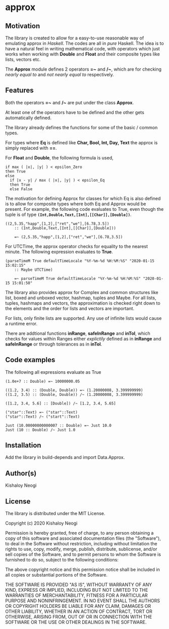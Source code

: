 # approx

## Motivation

The library is created to allow for a easy-to-use reasonable way of emulating approx in *Haskell*. The codes are all in *pure* Haskell. The idea is to have a natural feel in writing mathematical code, with operators which just works when working with **Double** and **Float** and their composite types like lists, vectors etc. 

The **Approx** module defines 2 operators **=~** and **/~**, which are for checking *nearly equal to* and *not nearly equal to* respectively. 

## Features
Both the operators **=~** and **/~** are put under the class **Approx**. 

At least one of the operators have to be defined and the other gets automatically defined. 

The library already defines the functions for some of the basic / common types. 

For types where **Eq** is defined like **Char, Bool, Int, Day, Text** the approx is simply replaced with **==**. 

For **Float** and **Double**, the following formula is used,

```
if max ( |x|, |y| ) < epsilon_Zero
then True
else 
  if |x - y| / max ( |x|, |y| ) < epsilon_Eq
  then True
  else False
```

The motivation for defining Approx for classes for which Eq is also defined is to allow for composite types where both Eq and Approx would be present. For example, the following code evaluates to True, even though the tuple is of type **```(Int,Double,Text,[Int],[[Char]],[Double])```**.
```
((2,5.35,"happ",[1,2],["ret","we"],[6.78,3.5]) 
    :: (Int,Double,Text,[Int],[[Char]],[Double])) 
    
    =~ (2,5.35,"happ",[1,2],["ret","we"],[6.78,3.5])
  ```

For UTCTime, the approx operator checks for equality to the nearest minute. The following expression evaluates to **True**.

```
(parseTimeM True defaultTimeLocale "%Y-%m-%d %H:%M:%S" "2020-01-15 15:02:15" 
    :: Maybe UTCTime)

    =~ parseTimeM True defaultTimeLocale "%Y-%m-%d %H:%M:%S" "2020-01-15 15:01:50"
```


The library also provides approx for Complex and common structures like list, boxed and unboxed vector, hashmap, tuples and Maybe. For all lists, tuples, hashmaps and vectors, the approximation is checked right down to the elements and the order for lists and vectors are important. 

For lists, only finite lists are supported. Any use of infinite lists would cause a runtime error. 

There are addtional functions **inRange**, **safeInRange** and **inTol**, which checks for values within Ranges either *explictily* defined as in **inRange** and **safeInRange** or through tolerances as in **inTol**.

## Code examples
The following all expressions evaluate as True
```
(1.0e+7 :: Double) =~ 10000000.05

((1.2, 3.4) :: (Double, Double)) =~ (1.20000008, 3.399999999)
((1.2, 3.5) :: (Double, Double)) /~ (1.20000008, 3.399999999)

([1.2, 3.4, 5.6] :: [Double]) /~ [1.2, 3.4, 5.65]

("star"::Text) =~ ("star"::Text)
("star"::Text) /~ ("start"::Text)

Just (10.00000000000007 :: Double) =~ Just 10.0
Just (10 :: Double) /~ Just 1.0

```


## Installation
Add the library in build-depends and import Data.Approx. 

## Author(s)
Kishaloy Neogi

## License
The library is distributed under the MIT License.

Copyright (c) 2020 Kishaloy Neogi

Permission is hereby granted, free of charge, to any person obtaining a copy
of this software and associated documentation files (the "Software"), to deal
in the Software without restriction, including without limitation the rights
to use, copy, modify, merge, publish, distribute, sublicense, and/or sell
copies of the Software, and to permit persons to whom the Software is
furnished to do so, subject to the following conditions:

The above copyright notice and this permission notice shall be included in all
copies or substantial portions of the Software.

THE SOFTWARE IS PROVIDED "AS IS", WITHOUT WARRANTY OF ANY KIND, EXPRESS OR
IMPLIED, INCLUDING BUT NOT LIMITED TO THE WARRANTIES OF MERCHANTABILITY,
FITNESS FOR A PARTICULAR PURPOSE AND NONINFRINGEMENT. IN NO EVENT SHALL THE
AUTHORS OR COPYRIGHT HOLDERS BE LIABLE FOR ANY CLAIM, DAMAGES OR OTHER
LIABILITY, WHETHER IN AN ACTION OF CONTRACT, TORT OR OTHERWISE, ARISING FROM,
OUT OF OR IN CONNECTION WITH THE SOFTWARE OR THE USE OR OTHER DEALINGS IN THE
SOFTWARE.

